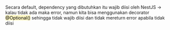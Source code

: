 Secara default, dependency yang dibutuhkan itu wajib diisi oleh NestJS -> kalau tidak ada maka error, namun kita bisa menggunakan decorator <mark style="background: #FFF3A3A6;">@Optional()</mark> sehingga tidak wajib diisi dan tidak mereturn error apabila tidak diisi
